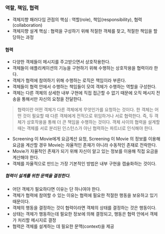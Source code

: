 ### 역할, 책임, 협력

- 객체지향 패러다임 관점의 핵심 : 역할(role), 책임(responsibility), 협력(collaboration)
- 객체지향 설계 핵심 : 협력을 구성하기 위해 적절한 객체를 찾고, 적절한 책임을 할당하는 과정

#### 협력
- 다양한 객체들이 메시지를 주고받으면서 상호작용한다.
- 객체들이 애플리케이션의 기능을 구현하기 위해 수행하는 상호작용을 협력이라 한다.
- 객체가 협력에 참여하기 위해 수행하는 로직은 책임이라 부른다.
- 객체들이 협력 안에서 수행하는 책임들이 모여 객체가 수행하는 역할을 구성한다.
- 객체는 다른 객체의 상세한 내부 구현에 직접 접근할 수 없기 때문에 오직 메시지 전송을 통해서만 자신의 요청을 전달한다.

> 협력이란 어떤 객체가 다른 객체에게 무엇인가를 요청하는 것이다. 한 객체는 어떤 것이 필요할 때 다른 객체에게 전적으로 위임하거나 서로 협력한다. 즉, 두 객체가 상호작용을 통해 더 큰 책임을 수행하는 것이다. 
> 객체 사이의 협력을 설계할 때는 객체를 서로 분리된 인스턴스가 아닌 협력하는 파트너로 인식해야 한다.

- Screening 이 Movie에게 요금계산 요청, Screening 이 Movie 의 정보를 이용해 요금을 계산할 경우 Movie는 자율적인 존재가 아니라 수동적인 존재로 전락한다.
- Movie가 자율적인 존재가 되기 위해 자신이 알고 있는 정보를 이용해 직접 요금을 계산해야 한다.
- 객체를 자율적으로 만드는 가장 기본적인 방법은 내부 구현을 캡슐화하는 것이다.

##### 협력이 설계를 위한 문맥을 결정한다.
- 어던 객체가 필요하다면 이유는 단 하나여야 한다.
- 객체가 협력에 참여할 수 있는 이유는 협력에 필요한 적절한 행동을 보유하고 있기 때문이다.
- 객체의 행동을 결정하는 것이 협력이라면 객체의 상태를 결정하는 것은 행동이다.
- 상태는 객체가 행동하는데 필요한 정보에 의해 결정되고, 행동은 협력 안에서 객체가 처리할 메시지로 결정
- 협력은 객체를 설계하는 데 필요한 문맥(context)을 제공
